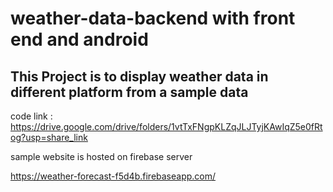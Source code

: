 # weather-data-backend with front end and android

## This Project is to display weather data in different platform from a sample data

code link : https://drive.google.com/drive/folders/1vtTxFNgpKLZqJLJTyjKAwIqZ5e0fRtog?usp=share_link

sample website  is hosted on firebase server

https://weather-forecast-f5d4b.firebaseapp.com/







